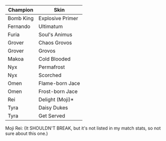 | Champion  | Skin             |
|-----------|------------------|
| Bomb King | Explosive Primer |
| Fernando  | Ultimatum        |
| Furia     | Soul's Animus    |
| Grover    | Chaos Grovos     |
| Grover    | Grovos           |
| Makoa     | Cold Blooded     |
| Nyx       | Permafrost       |
| Nyx       | Scorched         |
| Omen      | Flame-born Jace  |
| Omen      | Frost-born Jace  |
| Rei       | Delight (Moji)*  |
| Tyra      | Daisy Dukes      |
| Tyra      | Get Served       |

Moji Rei: (It SHOULDN'T BREAK, but it's not listed in my match stats, so not sure about this one.)
